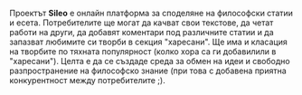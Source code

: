 Проектът **Sileo** е онлайн платформа за споделяне на философски статии и есета. Потребителите ще могат да качват свои текстове, да четат работи на други, да добавят коментари под различните статии и да запазват любимите си творби в секция "харесани". Ще има и класация на творбите по тяхната популярност (колко хора са ги добавилили в "харесани").
Целта е да се създаде среда за обмен на идеи и свободно разпространение на философско знание (при това с добавена приятна конкурентност между потребителите ;).
